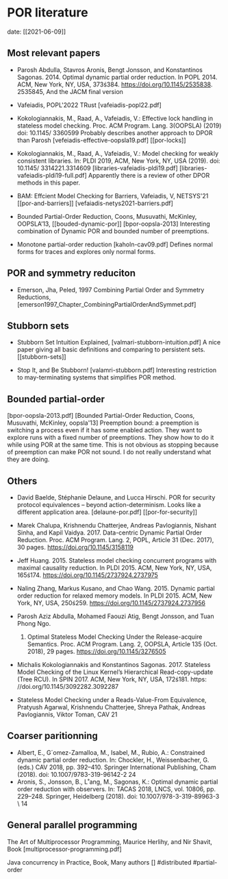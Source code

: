 # POR literature

date: [[2021-06-09]]


## Most relevant papers
* Parosh Abdulla, Stavros Aronis, Bengt Jonsson, and Konstantinos Sagonas. 2014.
  Optimal dynamic partial order reduction. In POPL 2014. ACM, New York, NY, USA,
  373ś384. https://doi.org/10.1145/2535838. 2535845, And the JACM final version

* Vafeiadis, POPL'2022 TRust [vafeiadis-popl22.pdf]

* Kokologiannakis, M., Raad, A., Vafeiadis, V.: Effective lock handling in
  stateless model checking. Proc. ACM Program. Lang. 3(OOPSLA) (2019) doi:
  10.1145/ 3360599 
	Probably describes another approach to DPOR than Parosh
	[vefeiadis-effective-oopsla19.pdf]
  [[por-locks]]

* Kokologiannakis, M., Raad, A., Vafeiadis, V.: Model checking for weakly
  consistent libraries. In: PLDI 2019, ACM, New York, NY, USA (2019). doi:
  10.1145/ 3314221.3314609 
	[libraries-vafeiadis-pldi19.pdf]
  [libraries-vafeiadis-pldi19-full.pdf]
	Apparently there is a review of other DPOR methods in this paper.
  

* BAM: Effcient Model Checking for Barriers, Vafeiadis, V, NETSYS'21
  [[por-and-barriers]]
  [vefaiadis-netys2021-barriers.pdf]

* Bounded Partial-Order Reduction, Coons, Musuvathi, McKinley, OOPSLA’13,
  [[bouded-dynamic-por]]
  [bpor-oopsla-2013]
  Interesting combination of Dynamic POR and bounded number of preemptions. 

* Monotone partial-order reduction [kaholn-cav09.pdf]
  Defines normal forms for traces and explores only normal forms.
  
## POR and symmetry reduciton
- Emerson, Jha, Peled, 1997 Combining Partial Order and Symmetry Reductions, 
  [emerson1997_Chapter_CombiningPartialOrderAndSymmet.pdf]

## Stubborn sets
- Stubborn Set Intuition Explained, [valmari-stubborn-intuition.pdf]
  A nice paper giving all basic definitions and comparing to persistent sets.
  [[stubborn-sets]]

- Stop It, and Be Stubborn! [valamri-stubborn.pdf]
  Interesting restriction to may-terminating systems that simplifies POR method. 

## Bounded partial-order
[bpor-oopsla-2013.pdf]
[Bounded Partial-Order Reduction, Coons, Musuvathi,  McKinley, oopsla'13]
Preemption bound: a preemption is switching a process even if it has some
enabled action. 
They want to explore runs with a fixed number of preemptions.
They show how to do it while using POR at the same time. 
This is not obvious as stopping because of preemption can make POR not sound. 
I do not really understand what they are doing.

## Others
* David Baelde, Stéphanie Delaune, and Lucca Hirschi. POR for security protocol equivalences – beyond action-determinism.
  Looks like a different application area. 
	[delaune-por.pdf]
	[[por-for-security]]

* Marek Chalupa, Krishnendu Chatterjee, Andreas Pavlogiannis, Nishant Sinha, and
  Kapil Vaidya. 2017. Data-centric Dynamic Partial Order Reduction. Proc. ACM
  Program. Lang. 2, POPL, Article 31 (Dec. 2017), 30 pages.
  https://doi.org/10.1145/3158119 
* Jeff Huang. 2015. Stateless model checking concurrent programs with maximal
  causality reduction. In PLDI 2015. ACM, New York, NY, USA, 165ś174.
  https://doi.org/10.1145/2737924.2737975 
* Naling Zhang, Markus Kusano, and Chao Wang. 2015. Dynamic partial order
  reduction for relaxed memory models. In PLDI 2015. ACM, New York, NY, USA,
  250ś259. https://doi.org/10.1145/2737924.2737956 	
* Parosh Aziz Abdulla, Mohamed Faouzi Atig, Bengt Jonsson, and Tuan Phong Ngo.
  1.    Optimal Stateless Model Checking Under the Release-acquire Semantics.
  Proc. ACM Program. Lang. 2, OOPSLA, Article 135 (Oct. 2018), 29 pages.
  https://doi.org/10.1145/3276505 
* Michalis Kokologiannakis and Konstantinos Sagonas. 2017. Stateless Model
  Checking of the Linux Kernel’s Hierarchical Read-copy-update (Tree RCU). In
  SPIN 2017. ACM, New York, NY, USA, 172ś181. https:
  //doi.org/10.1145/3092282.3092287 
* Stateless Model Checking under a Reads-Value-From Equivalence, Pratyush
  Agarwal, Krishnendu Chatterjee, Shreya Pathak, Andreas Pavlogiannis, Viktor
  Toman,  CAV 21


## Coarser paritionning
* Albert, E., G´omez-Zamalloa, M., Isabel, M., Rubio, A.: Constrained dynamic
  partial order reduction. In: Chockler, H., Weissenbacher, G. (eds.) CAV 2018,
  pp. 392–410. Springer International Publishing, Cham (2018). doi:
  10.1007/9783-319-96142-2 24 
* Aronis, S., Jonsson, B., L˚ang, M., Sagonas, K.: Optimal dynamic partial order
  reduction with observers. In: TACAS 2018, LNCS, vol. 10806, pp. 229–248.
  Springer, Heidelberg (2018). doi: 10.1007/978-3-319-89963-3 \ 14 


## General parallel programming

The Art of Multiprocessor Programming, Maurice Herlihy, and Nir Shavit, Book
[multiprocessor-programming.pdf]

Java concurrency in Practice, Book, Many authors
[]
	#distributed
#partial-order


